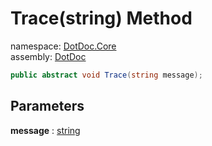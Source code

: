 ﻿# Trace\(string\) Method

namespace: [DotDoc\.Core](../../DotDoc.Core.md)<br />
assembly: [DotDoc](../../../DotDoc.md)



```csharp
public abstract void Trace(string message);
```

## Parameters

__message__ : [string](https://docs.microsoft.com/dotnet/api/System.String)



